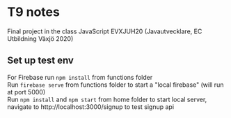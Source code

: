 # T9 notes  

Final project in the class JavaScript EVXJUH20 (Javautvecklare, EC Utbildning Växjö 2020)

## Set up test env

For Firebase run `npm install` from functions folder  
Run `firebase serve` from functions folder to start a "local firebase" (will run at port 5000)  
Run `npm install` and `npm start` from home folder to start local server, navigate to http://localhost:3000/signup to test signup api